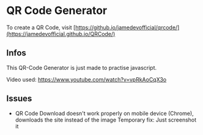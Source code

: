 # QR Code Generator
To create a QR Code, visit [https://github.io/jamedevofficial/qrcode/](https://jamedevofficial.github.io/QRCode/)

## Infos
This QR-Code Generator is just made to practise javascript.

Video used: https://www.youtube.com/watch?v=vpRkAoCqX3o

## Issues
- QR Code Download doesn't work properly on mobile device (Chrome), downloads the site instead of the image
Temporary fix: Just screenshot it
